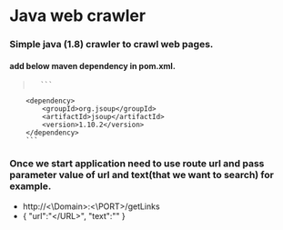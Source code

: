 # Java web crawler
### Simple java (1.8) crawler to crawl web pages.
#### add below maven dependency in pom.xml.
>		```
		<dependency>
			<groupId>org.jsoup</groupId>
			<artifactId>jsoup</artifactId>
			<version>1.10.2</version>
		</dependency>
		```
 ### Once we start application need to use route url and  pass parameter value of url and text(that we want to search) for example.
* http://<\Domain\>:<\PORT\>/getLinks <br />
* {
	"url":"</URL\>",
	"text":"<TEXT>"
   }

